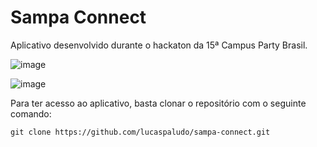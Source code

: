 # Sampa Connect

Aplicativo desenvolvido durante o hackaton da 15ª Campus Party Brasil.

![image](https://github.com/lucaspaludo/sampa-connect/assets/85973512/cefe1b75-e621-40a1-aaad-625c348a4780)

![image](https://github.com/lucaspaludo/sampa-connect/assets/85973512/517a80d4-dc28-40b8-8cc8-f68accbcee71)

Para ter acesso ao aplicativo, basta clonar o repositório com o seguinte comando:

```
git clone https://github.com/lucaspaludo/sampa-connect.git
```

